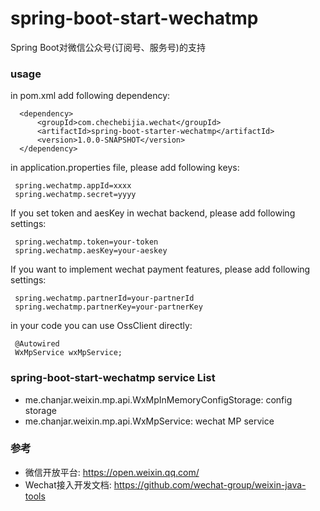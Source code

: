 spring-boot-start-wechatmp
===================================
Spring Boot对微信公众号(订阅号、服务号)的支持

### usage
in pom.xml add following dependency:

      <dependency>
          <groupId>com.chechebijia.wechat</groupId>
          <artifactId>spring-boot-starter-wechatmp</artifactId>
          <version>1.0.0-SNAPSHOT</version>
      </dependency>
      
in application.properties file, please add following keys:

     spring.wechatmp.appId=xxxx
     spring.wechatmp.secret=yyyy
If you set token and aesKey in wechat backend, please add following settings:
     
     spring.wechatmp.token=your-token
     spring.wechatmp.aesKey=your-aeskey
If you want to implement wechat payment features, please add following settings:
     
     spring.wechatmp.partnerId=your-partnerId
     spring.wechatmp.partnerKey=your-partnerKey
in your code you can use OssClient directly:

     @Autowired
     WxMpService wxMpService;
     
### spring-boot-start-wechatmp service List

* me.chanjar.weixin.mp.api.WxMpInMemoryConfigStorage: config storage
* me.chanjar.weixin.mp.api.WxMpService: wechat MP service

### 参考

* 微信开放平台: https://open.weixin.qq.com/
* Wechat接入开发文档: https://github.com/wechat-group/weixin-java-tools